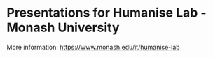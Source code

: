 # Presentations for Humanise Lab - Monash University

More information: https://www.monash.edu/it/humanise-lab
